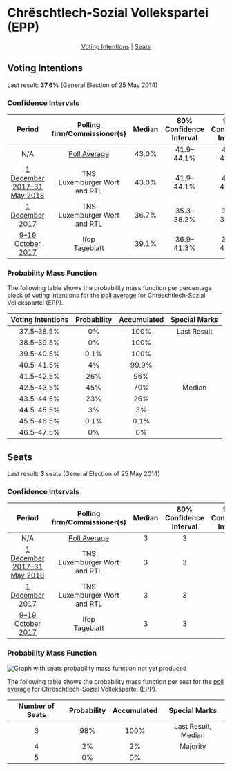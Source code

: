 # Chrëschtlech-Sozial Vollekspartei (EPP)

<p align="center"><a href="#voting-intentions">Voting Intentions</a> | <a href="#seats">Seats</a></p>

## Voting Intentions

Last result: **37.6%** (General Election of 25 May 2014)

### Confidence Intervals

| Period     | Polling firm/Commissioner(s) | Median | 80% Confidence Interval | 90% Confidence Interval | 95% Confidence Interval | 99% Confidence Interval |
|:----------:|:----------------:|:-----------:|:-----------------------:|:-----------------------:|:-----------------------:|:-----------------------:|
| N/A | [Poll Average](average.html) | 43.0% | 41.9–44.1% | 41.6–44.4% | 41.4–44.6% | 40.9–45.2% |
| [1 December 2017–31 May 2018](2018-05-31-TNS.html) | TNS <br> Luxemburger Wort and RTL | 43.0% | 41.9–44.1% | 41.6–44.4% | 41.4–44.6% | 40.9–45.2% |
| [1 December 2017](2017-12-01-TNS.html) | TNS <br> Luxemburger Wort and RTL | 36.7% | 35.3–38.2% | 34.8–38.6% | 34.5–38.9% | 33.8–39.7% |
| [9–19 October 2017](2017-10-19-Ifop.html) | Ifop <br> Tageblatt | 39.1% | 36.9–41.3% | 36.3–41.9% | 35.8–42.4% | 34.8–43.5% |

### Probability Mass Function

The following table shows the probability mass function per percentage block of voting intentions for the [poll average](average.html) for Chrëschtlech-Sozial Vollekspartei (EPP).

| Voting Intentions | Probability | Accumulated | Special Marks |
|:-----------------:|:-----------:|:-----------:|:-------------:|
| 37.5–38.5% | 0% | 100% | Last Result |
| 38.5–39.5% | 0% | 100% |  |
| 39.5–40.5% | 0.1% | 100% |  |
| 40.5–41.5% | 4% | 99.9% |  |
| 41.5–42.5% | 26% | 96% |  |
| 42.5–43.5% | 45% | 70% | Median |
| 43.5–44.5% | 23% | 26% |  |
| 44.5–45.5% | 3% | 3% |  |
| 45.5–46.5% | 0.1% | 0.1% |  |
| 46.5–47.5% | 0% | 0% |  |


## Seats

Last result: **3** seats (General Election of 25 May 2014)

### Confidence Intervals

| Period     | Polling firm/Commissioner(s) | Median | 80% Confidence Interval | 90% Confidence Interval | 95% Confidence Interval | 99% Confidence Interval |
|:----------:|:----------------:|:------:|:-----------------------:|:-----------------------:|:-----------------------:|:-----------------------:|
| N/A | [Poll Average](average.html) | 3 | 3 | 3 | 3 | 3–4 |
| [1 December 2017–31 May 2018](2018-05-31-TNS.html) | TNS <br> Luxemburger Wort and RTL | 3 | 3 | 3 | 3 | 3–4 |
| [1 December 2017](2017-12-01-TNS.html) | TNS <br> Luxemburger Wort and RTL | 3 | 3 | 3 | 3 | 3–4 |
| [9–19 October 2017](2017-10-19-Ifop.html) | Ifop <br> Tageblatt | 3 | 3 | 3 | 3 | 3–4 |

### Probability Mass Function

![Graph with seats probability mass function not yet produced](average-seats-pmf-chrëschtlech-sozialvolleksparteiepp.png "Seats Probability Mass Function")

The following table shows the probability mass function per seat for the [poll average](average.html) for Chrëschtlech-Sozial Vollekspartei (EPP).

| Number of Seats | Probability | Accumulated | Special Marks |
|:---------------:|:-----------:|:-----------:|:-------------:|
| 3 | 98% | 100% | Last Result, Median |
| 4 | 2% | 2% | Majority |
| 5 | 0% | 0% |  |


